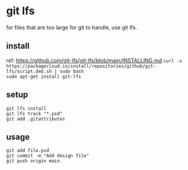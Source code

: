# git lfs
for files that are too large for git to handle, use git lfs.
## install 
ref: https://github.com/git-lfs/git-lfs/blob/main/INSTALLING.md
`curl -s https://packagecloud.io/install/repositories/github/git-lfs/script.deb.sh | sudo bash`  
`sudo apt-get install git-lfs`  
## setup
`git lfs install`  
`git lfs track "*.psd"`  
`git add .gitattributes`  
## usage
`git add file.psd`  
`git commit -m "Add design file"`  
`git push origin main`  